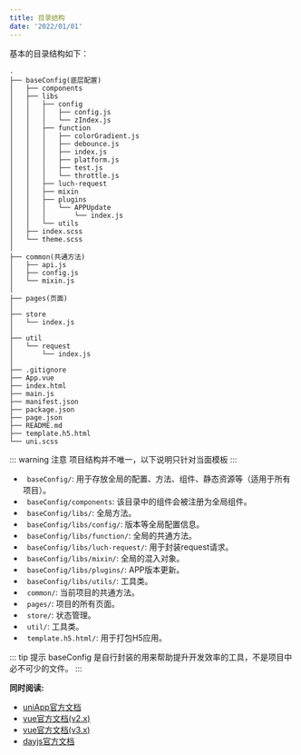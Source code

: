 ```yaml
---
title: 目录结构
date: '2022/01/01'
---
```


基本的目录结构如下：
```
.
├── baseConfig(底层配置)
│   ├── components
│   ├── libs
│   │   ├── config
│   │   │   ├── config.js
│   │   │   └── zIndex.js
│   │   ├── function
│   │   │   ├── colorGradient.js
│   │   │   ├── debounce.js
│   │   │   ├── index.js
│   │   │   ├── platform.js
│   │   │   ├── test.js
│   │   │   └── throttle.js
│   │   ├── luch-request
│   │   ├── mixin
│   │   ├── plugins
│   │   │   └── APPUpdate
│   │   │       └── index.js
│   │   └── utils
│   ├── index.scss
│   └── theme.scss
│
├── common(共通方法)
│   ├── api.js
│   ├── config.js
│   └── mixin.js
│
├── pages(页面)
│
├── store
│   └── index.js
│
├── util
│   └── request
│       └── index.js
│
├── .gitignore
├── App.vue
├── index.html
├── main.js
├── manifest.json
├── package.json
├── page.json
├── README.md
├── template.h5.html
└── uni.scss
```
::: warning 注意
项目结构并不唯一，以下说明只针对当面模板
:::
- `` baseConfig/``: 用于存放全局的配置、方法、组件、静态资源等（适用于所有项目）。
- `` baseConfig/components``: 该目录中的组件会被注册为全局组件。
- `` baseConfig/libs/``: 全局方法。
- `` baseConfig/libs/config/``: 版本等全局配置信息。
- `` baseConfig/libs/function/``: 全局的共通方法。
- `` baseConfig/libs/luch-request/``: 用于封装request请求。
- `` baseConfig/libs/mixin/``: 全局的混入对象。
- `` baseConfig/libs/plugins/``: APP版本更新。
- `` baseConfig/libs/utils/``: 工具类。
- `` common/``: 当前项目的共通方法。
- `` pages/``: 项目的所有页面。
- `` store/``: 状态管理。
- `` util/``: 工具类。
- `` template.h5.html/``: 用于打包H5应用。

::: tip 提示
baseConfig 是自行封装的用来帮助提升开发效率的工具，不是项目中必不可少的文件。
:::

**同时阅读:**
- [uniApp官方文档](https://uniapp.dcloud.io/)
- [vue官方文档(v2.x)](https://cn.vuejs.org/index.html)
- [vue官方文档(v3.x)](https://v3.cn.vuejs.org/)
- [dayjs官方文档](https://dayjs.fenxianglu.cn/category/#node-js)

